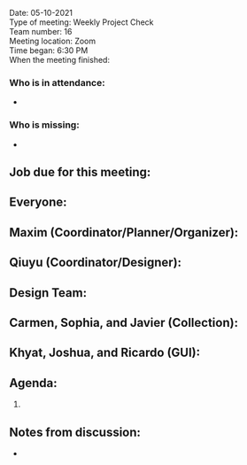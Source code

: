 Date: 05-10-2021 <br>
Type of meeting: Weekly Project Check <br>
Team number: 16 <br>
Meeting location: Zoom <br>
Time began: 6:30 PM <br> 
When the meeting finished:

### Who is in attendance:
-

### Who is missing:
-

## Job due for this meeting:
Everyone:
-

Maxim (Coordinator/Planner/Organizer):
-

Qiuyu (Coordinator/Designer):
-

Design Team:
-

Carmen, Sophia, and Javier (Collection):
-

Khyat, Joshua, and Ricardo (GUI):
-

## Agenda:
1.

## Notes from discussion:
-
